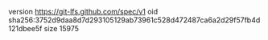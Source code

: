 version https://git-lfs.github.com/spec/v1
oid sha256:3752d9daa8d7d293105129ab73961c528d472487ca6a2d29f57fb4d121dbee5f
size 15975
